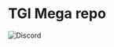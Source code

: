# TGI Mega repo

![Discord](https://img.shields.io/discord/798911944950153236?label=Discord&style=for-the-badge)
